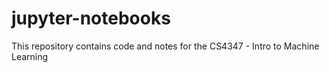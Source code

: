 # jupyter-notebooks
This repository contains code and notes for the CS4347 - Intro to Machine Learning
